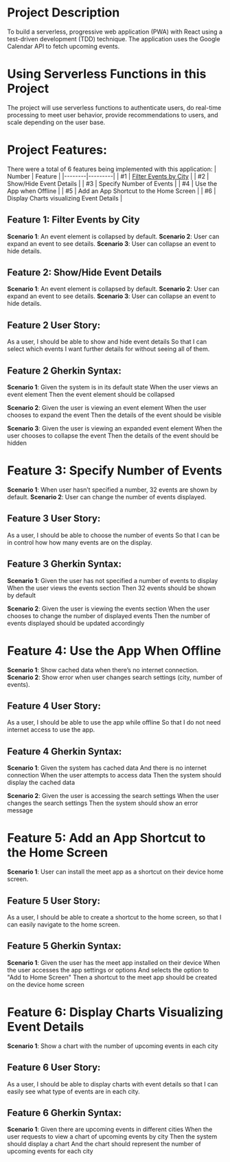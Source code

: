 # Project Description
To build a serverless, progressive web application (PWA) with React using a
test-driven development (TDD) technique. The application uses the Google
Calendar API to fetch upcoming events.

# Using Serverless Functions in this Project
The project will use serverless functions to authenticate users, do real-time processing to meet user behavior, provide recommendations to users, and scale depending on the user base. 

# Project Features:
There were a total of 6 features being implemented with this application:
| Number | Feature |
|--------|---------|
|   #1   | [Filter Events by City](#feature-1) |
|   #2   | Show/Hide Event Details |
|   #3   | Specify Number of Events |
|   #4   | Use the App when Offline |
|   #5   | Add an App Shortcut to the Home Screen |
|   #6   | Display Charts visualizing Event Details |

<a name="feature-1"></a>

## Feature 1: Filter Events by City
**Scenario 1**: An event element is collapsed by default.
**Scenario 2**: User can expand an event to see details.
**Scenario 3**: User can collapse an event to hide details.


## Feature 2: Show/Hide Event Details
**Scenario 1**: An event element is collapsed by default.
**Scenario 2**: User can expand an event to see details.
**Scenario 3**: User can collapse an event to hide details.

## Feature 2 User Story:
As a user,
I should be able to show and hide event details
So that I can select which events I want further details for without seeing all of them.

## Feature 2 Gherkin Syntax:
**Scenario 1**: Given the system is in its default state
When the user views an event element
Then the event element should be collapsed

**Scenario 2**: Given the user is viewing an event element
When the user chooses to expand the event
Then the details of the event should be visible

**Scenario 3**: Given the user is viewing an expanded event element
When the user chooses to collapse the event
Then the details of the event should be hidden

# Feature 3: Specify Number of Events
**Scenario 1**: When user hasn’t specified a number, 32 events are shown by default.
**Scenario 2**: User can change the number of events displayed.

## Feature 3 User Story:
As a user,
I should be able to choose the number of events
So that I can be in control how how many events are on the display.

## Feature 3 Gherkin Syntax:
**Scenario 1**: Given the user has not specified a number of events to display
When the user views the events section
Then 32 events should be shown by default

**Scenario 2**: Given the user is viewing the events section
When the user chooses to change the number of displayed events
Then the number of events displayed should be updated accordingly

# Feature 4: Use the App When Offline
**Scenario 1**: Show cached data when there’s no internet connection.
**Scenario 2**: Show error when user changes search settings (city, number of events).

## Feature 4 User Story:
As a user, 
I should be able to use the app while offline
So that I do not need internet access to use the app.

## Feature 4 Gherkin Syntax:
**Scenario 1**: Given the system has cached data
And there is no internet connection
When the user attempts to access data
Then the system should display the cached data

**Scenario 2**: Given the user is accessing the search settings
When the user changes the search settings
Then the system should show an error message

# Feature 5: Add an App Shortcut to the Home Screen
**Scenario 1**: User can install the meet app as a shortcut on their device home screen.

## Feature 5 User Story:
As a user, 
I should be able to create a shortcut to the home screen, 
so that I can easily navigate to the home screen. 

## Feature 5 Gherkin Syntax:
**Scenario 1**: Given the user has the meet app installed on their device
When the user accesses the app settings or options
And selects the option to "Add to Home Screen"
Then a shortcut to the meet app should be created on the device home screen

# Feature 6: Display Charts Visualizing Event Details
**Scenario 1**: Show a chart with the number of upcoming events in each city

## Feature 6 User Story:
As a user, 
I should be able to display charts with event details
so that I can easily see what type of events are in each city.

## Feature 6 Gherkin Syntax:
**Scenario 1**: Given there are upcoming events in different cities
When the user requests to view a chart of upcoming events by city
Then the system should display a chart
And the chart should represent the number of upcoming events for each city
